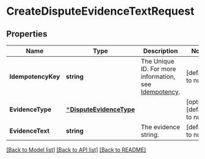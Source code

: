 # CreateDisputeEvidenceTextRequest

## Properties
Name | Type | Description | Notes
------------ | ------------- | ------------- | -------------
**IdempotencyKey** | **string** | The Unique ID. For more information, see [Idempotency](https://developer.squareup.com/docs/working-with-apis/idempotency). | [default to null]
**EvidenceType** | [***DisputeEvidenceType**](DisputeEvidenceType.md) |  | [optional] [default to null]
**EvidenceText** | **string** | The evidence string. | [default to null]

[[Back to Model list]](../README.md#documentation-for-models) [[Back to API list]](../README.md#documentation-for-api-endpoints) [[Back to README]](../README.md)

